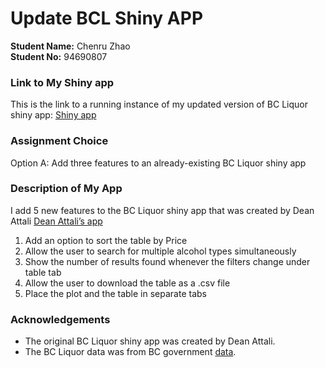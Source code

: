 # Update BCL Shiny APP

**Student Name:** Chenru Zhao    
**Student No:** 94690807

### Link to My Shiny app
This is the link to a running instance of my updated version of BC Liquor shiny app: [Shiny app](https://crzhao.shinyapps.io/bcl_app/?_ga=2.45412909.809195712.1668922596-1518787326.1668922596)

### Assignment Choice
Option A: Add three features to an already-existing BC Liquor shiny app

### Description of My App
I add 5 new features to the BC Liquor shiny app that was created by Dean Attali [Dean Attali’s app](https://deanattali.com/blog/building-shiny-apps-tutorial/)
1. Add an option to sort the table by Price
2. Allow the user to search for multiple alcohol types simultaneously
3. Show the number of results found whenever the filters change under table tab
4. Allow the user to download the table as a .csv file
5. Place the plot and the table in separate tabs

### Acknowledgements
* The original BC Liquor shiny app was created by Dean Attali.
* The BC Liquor data was from BC government [data](https://catalogue.data.gov.bc.ca/dataset/bc-liquor-store-product-price-list-historical-prices).



